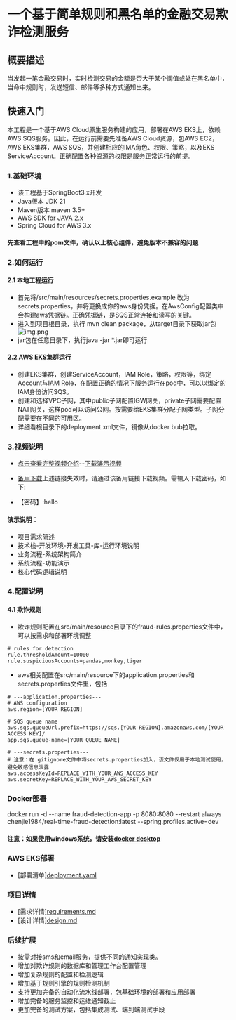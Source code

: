 # 一个基于简单规则和黑名单的金融交易欺诈检测服务

## 概要描述
当发起一笔金融交易时，实时检测交易的金额是否大于某个阈值或处在黑名单中，当命中规则时，发送短信、邮件等多种方式通知出来。

## 快速入门
本工程是一个基于AWS Cloud原生服务构建的应用，部署在AWS EKS上，依赖AWS SQS服务。因此，在运行前需要先准备AWS Cloud资源，包AWS EC2，AWS EKS集群，AWS SQS，并创建相应的IMA角色、权限、策略，以及EKS ServiceAccount。正确配置各种资源的权限是服务正常运行的前提。
### 1.基础环境
- 该工程基于SpringBoot3.x开发
- Java版本 JDK 21
- Maven版本 maven 3.5+
- AWS SDK for JAVA 2.x
- Spring Cloud for AWS 3.x
#### 先查看工程中的pom文件，确认以上核心组件，避免版本不兼容的问题
### 2.如何运行
#### 2.1 本地工程运行
- 首先将/src/main/resources/secrets.properties.example 改为secrets.properties，并将更换成你的aws身份凭据。在AwsConfig配置类中会构建aws凭据链。正确凭据链，是SQS正常连接和读写的关键。
- 进入到项目根目录，执行 mvn clean package，从target目录下获取jar包
![img.png](https://media.githubusercontent.com/media/ijerrychen/lfs/refs/heads/master/rtf/images/jar.png)
- jar包在任意目录下，执行java -jar *.jar即可运行
#### 2.2 AWS EKS集群运行
- 创建EKS集群，创建ServiceAccount，IAM Role，策略，权限等，绑定Account与IAM Role，在配置正确的情况下服务运行在pod中，可以以绑定的IAM身份访问SQS。
- 创建和选择VPC子网，其中public子网配置IGW网关，private子网需要配置NAT网关，这样pod可以访问公网。按需要给EKS集群分配子网类型。子网分配需要在不同的可用区。
- 详细看根目录下的deployment.xml文件，镜像从docker bub拉取。

### 3.视频说明
- [点击查看完整视频介绍](https://ijerrychen.github.io/real-time-fraud-detection/video-introduce.html)--[下载演示视频](https://work-video-2025.oss-cn-guangzhou.aliyuncs.com/real-time-fraud-detection/real-time-fraud-detection-app.mp4)

- [备用下载](https://wwdt.lanzout.com/irazA2xtklsj)上述链接失效时，请通过该备用链接下载视频。需输入下载密码，如下:
- 【密码】:hello

#### 演示说明：
- 项目需求简述
- 技术栈-开发环境-开发工具-库-运行环境说明
- 业务流程-系统架构简介
- 系统流程-功能演示
- 核心代码逻辑说明
### 4.配置说明
#### 4.1 欺诈规则
- 欺诈规则配置在src/main/resource目录下的fraud-rules.properties文件中，可以按需求和部署环境调整
```
# rules for detection
rule.thresholdAmount=10000
rule.suspiciousAccounts=pandas,monkey,tiger
```
- aws相关配置在src/main/resource下的application.properties和secrets.properties文件里，包括
```
# ---application.properties---
# AWS configuration
aws.region=[YOUR REGION]

# SQS queue name
aws.sqs.queueUrl.prefix=https://sqs.[YOUR REGION].amazonaws.com/[YOUR ACCESS KEY]/
app.sqs.queue-name=[YOUR QUEUE NAME]

# ---secrets.properties---
# 注意：在.gitignore文件中将secrets.properties加入，该文件仅用于本地测试使用，避免敏感信息泄露
aws.accessKeyId=REPLACE_WITH_YOUR_AWS_ACCESS_KEY
aws.secretKey=REPLACE_WITH_YOUR_AWS_SECRET_KEY
```

### Docker部署
docker run -d --name fraud-detection-app -p 8080:8080 --restart always chenjie1984/real-time-fraud-detection:latest --spring.profiles.active=dev
#### 注意：如果使用windows系统，请安装[docker desktop](https://docs.docker.com/desktop/setup/install/windows-install/)

### AWS EKS部署
- [部署清单][deployment.yaml](deployment.yaml)

### 项目详情
- [需求详情][requirements.md](docs/requirements.md)
- [设计详情][design.md](docs/design.md)

### 后续扩展
- 按需对接sms和email服务，提供不同的通知实现类。
- 增加对欺诈规则的数据库和管理工作台配置管理
- 增加复杂规则的配置和检测逻辑
- 增加基于规则引擎的规则检测机制
- 支持更加完备的自动化流水线部署，包基础环境的部署和应用部署
- 增加完备的服务监控和运维通知截止
- 更加完备的测试方案，包括集成测试、端到端测试手段

